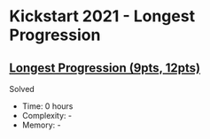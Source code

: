 # Kickstart 2021 - Longest Progression

## [Longest Progression (9pts, 12pts)](https://codingcompetitions.withgoogle.com/kickstart/round/0000000000435a5b/000000000077a3a5)

Solved

* Time: 0 hours
* Complexity: -
* Memory: -
